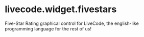 # livecode.widget.fivestars
Five-Star Rating graphical control for LiveCode, the english-like programming language for the rest of us!
